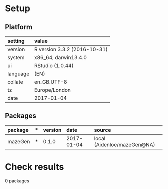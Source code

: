 # Setup

## Platform

|setting  |value                        |
|:--------|:----------------------------|
|version  |R version 3.3.2 (2016-10-31) |
|system   |x86_64, darwin13.4.0         |
|ui       |RStudio (1.0.44)             |
|language |(EN)                         |
|collate  |en_GB.UTF-8                  |
|tz       |Europe/London                |
|date     |2017-01-04                   |

## Packages

|package |*  |version |date       |source                      |
|:-------|:--|:-------|:----------|:---------------------------|
|mazeGen |*  |0.1.0   |2017-01-04 |local (Aidenloe/mazeGen@NA) |

# Check results
0 packages


